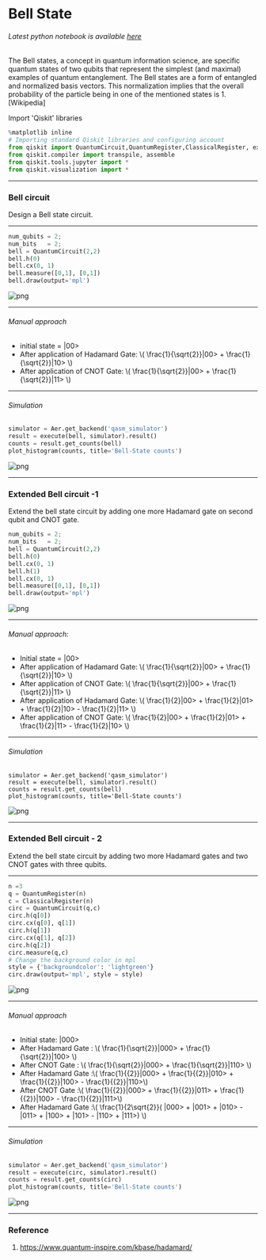 

# Bell State

###### Latest python notebook is available [here](https://github.com/q4quanta/quantum-circuits)

The Bell states, a concept in quantum information science, are specific quantum states of two qubits that represent the simplest (and maximal) examples of quantum entanglement. The Bell states are a form of entangled and normalized basis vectors. This normalization implies that the overall probability of the particle being in one of the mentioned states is 1.[Wikipedia]

Import 'Qiskit' libraries

```python
%matplotlib inline
# Importing standard Qiskit libraries and configuring account
from qiskit import QuantumCircuit,QuantumRegister,ClassicalRegister, execute, Aer, IBMQ
from qiskit.compiler import transpile, assemble
from qiskit.tools.jupyter import *
from qiskit.visualization import *
```

--------

### Bell circuit

Design a Bell state circuit.

--------

```python
num_qubits = 2;
num_bits   = 2;
bell = QuantumCircuit(2,2)
bell.h(0)
bell.cx(0, 1)
bell.measure([0,1], [0,1])
bell.draw(output='mpl')
```

![png](output_2_0.png)

------------

###### Manual approach

- initial state = |00>
- After application of Hadamard Gate: \\( \frac{1}{\sqrt{2}}|00> + \frac{1}{\sqrt{2}}|10> \\)
- After application of CNOT Gate: \\( \frac{1}{\sqrt{2}}|00> + \frac{1}{\sqrt{2}}|11> \\)

------------

###### Simulation 

```python
simulator = Aer.get_backend('qasm_simulator')
result = execute(bell, simulator).result()
counts = result.get_counts(bell)
plot_histogram(counts, title='Bell-State counts')
```

![png](output_5_0.png)

-------------

### Extended Bell circuit -1


Extend the bell state circuit by adding one more Hadamard gate on second qubit and CNOT gate.

```python
num_qubits = 2;
num_bits   = 2;
bell = QuantumCircuit(2,2)
bell.h(0)
bell.cx(0, 1)
bell.h(1)
bell.cx(0, 1)
bell.measure([0,1], [0,1])
bell.draw(output='mpl')
```


![png](output_7_0.png)

------------

######  Manual approach:

 - Initial state = |00>
 - After application of Hadamard Gate: \\( \frac{1}{\sqrt{2}}|00> + \frac{1}{\sqrt{2}}|10> \\)
 - After application of CNOT Gate: \\( \frac{1}{\sqrt{2}}|00> + \frac{1}{\sqrt{2}}|11> \\)
 - After application of Hadamard Gate: 
\\( \frac{1}{2}|00> + \frac{1}{2}|01> + \frac{1}{2}|10> - \frac{1}{2}|11> \\)
 - After application of CNOT Gate: 
\\( \frac{1}{2}|00> + \frac{1}{2}|01> + \frac{1}{2}|11> - \frac{1}{2}|10> \\)

--------------

###### Simulation 

```
simulator = Aer.get_backend('qasm_simulator')
result = execute(bell, simulator).result()
counts = result.get_counts(bell)
plot_histogram(counts, title='Bell-State counts')
```


![png](output_10_0.png)

----------

### Extended Bell circuit - 2 

Extend the bell state circuit by adding two more Hadamard gates and two CNOT gates with three qubits.

-----------

```python
n =3
q = QuantumRegister(n)
c = ClassicalRegister(n)
circ = QuantumCircuit(q,c)
circ.h(q[0])
circ.cx(q[0], q[1])
circ.h(q[1])
circ.cx(q[1], q[2])
circ.h(q[2])
circ.measure(q,c)
# Change the background color in mpl
style = {'backgroundcolor': 'lightgreen'}
circ.draw(output='mpl', style = style)
```


![png](output_12_0.png)

----------------

###### Manual approach


- Initial state: |000>
- After Hadamard Gate : \\( \frac{1}{\sqrt{2}}|000> + \frac{1}{\sqrt{2}}|100> \\)
- After CNOT Gate : \\( \frac{1}{\sqrt{2}}|000> + \frac{1}{\sqrt{2}}|110> \\)
- After Hadamard Gate :\\( \frac{1}{{2}}|000> + \frac{1}{{2}}|010>  +  \frac{1}{{2}}|100> - \frac{1}{{2}}|110>\\) 
- After CNOT Gate :\\( \frac{1}{{2}}|000> + \frac{1}{{2}}|011>  +  \frac{1}{{2}}|100> - \frac{1}{{2}}|111>\\) 
- After Hadamard Gate :\\( \frac{1}{2\sqrt{2}}( |000> + |001> + |010>  - |011> +  |100> + |101>  - |110> + |111>) \\)

------------

###### Simulation 

```python
simulator = Aer.get_backend('qasm_simulator')
result = execute(circ, simulator).result()
counts = result.get_counts(circ)
plot_histogram(counts, title='Bell-State counts')
```


![png](output_15_0.png)

-------------------

### Reference
1. https://www.quantum-inspire.com/kbase/hadamard/
